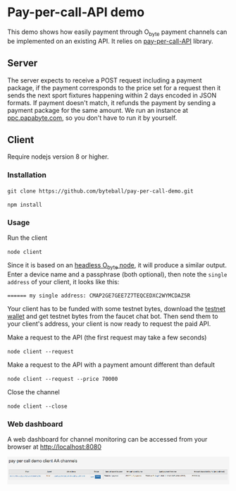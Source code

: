 # Pay-per-call-API demo

This demo shows how easily payment through O<sub>byte</sub> payment channels can be implemented on an existing API.
It relies on [pay-per-call-API](https://github.com/byteball/pay-per-call-API) library.

## Server

The server expects to receive a POST request including a payment package, if the payment corresponds to the price set for a request then it sends the next sport fixtures happening within 2 days encoded in JSON formats. If payment doesn't match, it refunds the payment by sending a payment package for the same amount.
We run an instance at [ppc.papabyte.com](http://ppc.papabyte.com), so you don't have to run it by yourself.


## Client

Require nodejs version 8 or higher.

### Installation

`git clone https://github.com/byteball/pay-per-call-demo.git`

`npm install`

### Usage

Run the client

`node client`

Since it is based on an [headless O<sub>byte</sub> node](https://github.com/byteball/headless-obyte), it will produce a similar output.
Enter a device name and a passphrase (both optional), then note the `single address` of your client, it looks like this:
```
====== my single address: CMAP2GE7GEE7Z7TEQCEDXC2WYMCDAZ5R
```

Your client has to be funded with some testnet bytes, download the [testnet wallet](https://obyte.org/testnet.html) and get testnet bytes from the faucet chat bot. Then send them to your client's address, your client is now ready to request the paid API.

Make a request to the API (the first request may take a few seconds)

`node client --request`


Make a request to the API with a payment amount different than default

`node client --request --price 70000`


Close the channel

`node client --close`


### Web dashboard

A web dashboard for channel monitoring can be accessed from your browser at [http://localhost:8080](http://localhost:8080)

![web dashboard](/dashboard.png?raw=true "Client configuration")


